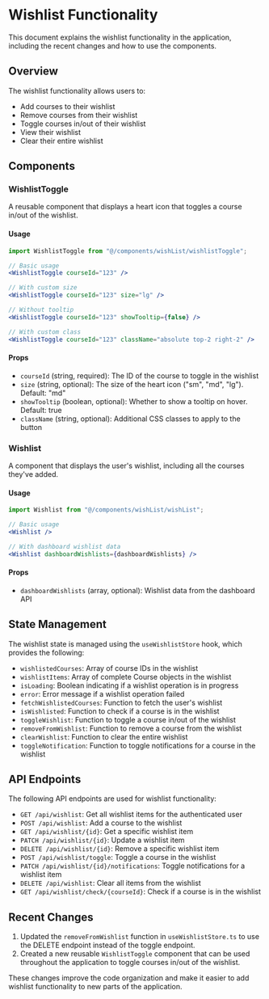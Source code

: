 # Wishlist Functionality

This document explains the wishlist functionality in the application, including the recent changes and how to use the components.

## Overview

The wishlist functionality allows users to:
- Add courses to their wishlist
- Remove courses from their wishlist
- Toggle courses in/out of their wishlist
- View their wishlist
- Clear their entire wishlist

## Components

### WishlistToggle

A reusable component that displays a heart icon that toggles a course in/out of the wishlist.

#### Usage

```jsx
import WishlistToggle from "@/components/wishList/wishlistToggle";

// Basic usage
<WishlistToggle courseId="123" />

// With custom size
<WishlistToggle courseId="123" size="lg" />

// Without tooltip
<WishlistToggle courseId="123" showTooltip={false} />

// With custom class
<WishlistToggle courseId="123" className="absolute top-2 right-2" />
```

#### Props

- `courseId` (string, required): The ID of the course to toggle in the wishlist
- `size` (string, optional): The size of the heart icon ("sm", "md", "lg"). Default: "md"
- `showTooltip` (boolean, optional): Whether to show a tooltip on hover. Default: true
- `className` (string, optional): Additional CSS classes to apply to the button

### Wishlist

A component that displays the user's wishlist, including all the courses they've added.

#### Usage

```jsx
import Wishlist from "@/components/wishList/wishList";

// Basic usage
<Wishlist />

// With dashboard wishlist data
<Wishlist dashboardWishlists={dashboardWishlists} />
```

#### Props

- `dashboardWishlists` (array, optional): Wishlist data from the dashboard API

## State Management

The wishlist state is managed using the `useWishlistStore` hook, which provides the following:

- `wishlistedCourses`: Array of course IDs in the wishlist
- `wishlistItems`: Array of complete Course objects in the wishlist
- `isLoading`: Boolean indicating if a wishlist operation is in progress
- `error`: Error message if a wishlist operation failed
- `fetchWishlistedCourses`: Function to fetch the user's wishlist
- `isWishlisted`: Function to check if a course is in the wishlist
- `toggleWishlist`: Function to toggle a course in/out of the wishlist
- `removeFromWishlist`: Function to remove a course from the wishlist
- `clearWishlist`: Function to clear the entire wishlist
- `toggleNotification`: Function to toggle notifications for a course in the wishlist

## API Endpoints

The following API endpoints are used for wishlist functionality:

- `GET /api/wishlist`: Get all wishlist items for the authenticated user
- `POST /api/wishlist`: Add a course to the wishlist
- `GET /api/wishlist/{id}`: Get a specific wishlist item
- `PATCH /api/wishlist/{id}`: Update a wishlist item
- `DELETE /api/wishlist/{id}`: Remove a specific wishlist item
- `POST /api/wishlist/toggle`: Toggle a course in the wishlist
- `PATCH /api/wishlist/{id}/notifications`: Toggle notifications for a wishlist item
- `DELETE /api/wishlist`: Clear all items from the wishlist
- `GET /api/wishlist/check/{courseId}`: Check if a course is in the wishlist

## Recent Changes

1. Updated the `removeFromWishlist` function in `useWishlistStore.ts` to use the DELETE endpoint instead of the toggle endpoint.
2. Created a new reusable `WishlistToggle` component that can be used throughout the application to toggle courses in/out of the wishlist.

These changes improve the code organization and make it easier to add wishlist functionality to new parts of the application.